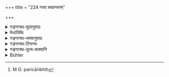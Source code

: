 +++
title = "224 गत्वा कक्षान्तरम्"

+++

<details><summary>गङ्गानथ-मूलानुवादः</summary>

Repairing to another apartment, and having dismissed those people, he shall again enter the inner apartment, surrounded by the women, for the purpose of taking his food.—(224).
</details>

<details><summary>मेधातिथिः</summary>

तस्माद् गृहान्ते **कक्षान्तरं गत्वा** तं च रहस्याख्यायिनं विसृज्य स्त्रीभिः परिचारिकाभिः[^३४३] परिवृतो **ऽन्तःपुरं पुनः प्रविशेत्** ॥ ७.२२४ ॥


[^३४३]:
     M G: paricāribhiḥ
</details>

<details><summary>गङ्गानथ-भाष्यानुवादः</summary>

From the aforesaid room, he shall go to another apartment.

‘*Those people*’—the secret reporters and the rest.

‘*By the women*’—maid-servants,—‘*surrounded*, *he shall again enter the inner apartment*’.— (224).
</details>

<details><summary>गङ्गानथ-टिप्पन्यः</summary>

This verse is quoted in *Mitākṣarā* (on 1.329);—in *Vīramitrodaya* (Rājanīti, p. 168);—and in *Nītimayūkha* (p. 53).
</details>

<details><summary>गङ्गानथ-तुल्य-वाक्यानि</summary>

**(verses 7.223-224)  
**

See Comparative notes for [Verse 7.223].
</details>

<details><summary>Bühler</summary>

224	But going to another secret apartment and dismissing those people, he may enter the harem, surrounded by female (servants), in order to dine again.
</details>
